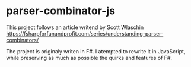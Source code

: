 # parser-combinator-js

This project follows an article writend by Scott Wlaschin
https://fsharpforfunandprofit.com/series/understanding-parser-combinators/

The project is originaly writen in F#. I atempted to rewrite it in JavaScript, while preserving as much as possible the quirks and features of F#.
